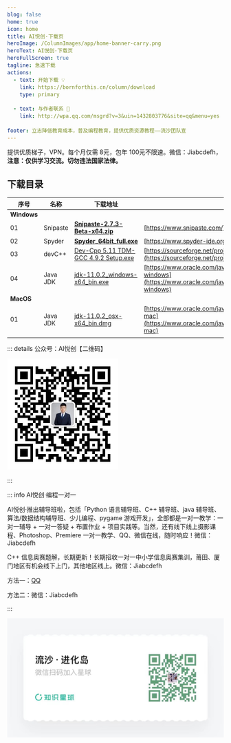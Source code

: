 ```yaml
---
blog: false
home: true
icon: home
title: AI悦创·下载页
heroImage: /ColumnImages/app/home-banner-carry.png
heroText: AI悦创·下载页
heroFullScreen: true
tagline: 急速下载
actions:
  - text: 开始下载 💡
    link: https://bornforthis.cn/column/download
    type: primary	

  - text: 与作者联系 👋
    link: http://wpa.qq.com/msgrd?v=3&uin=1432803776&site=qq&menu=yes

footer: 立志降低教育成本，普及编程教育，提供优质资源教程——流沙团队宣
---
```


提供优质梯子，VPN。每个月仅需 8元，包年 100元不限速。微信：Jiabcdefh，**注意：仅供学习交流。切勿违法国家法律。**



## 下载目录

| 序号        | 名称     | 下载地址                                                     | 官网                                                         |
| ----------- | -------- | ------------------------------------------------------------ | ------------------------------------------------------------ |
| **Windows** |          |                                                              |                                                              |
| 01          | Snipaste | [**Snipaste-2.7.3-Beta-x64.zip**](https://aiyc.lanzouf.com/iqFUt05dg7qd) | [https://www.snipaste.com/](https://www.snipaste.com/)       |
| 02          | Spyder   | **[Spyder_64bit_full.exe](https://github.com/spyder-ide/spyder/releases)** | [https://www.spyder-ide.org/](https://www.spyder-ide.org/)   |
| 03          | devC++   | [Dev-Cpp 5.11 TDM-GCC 4.9.2 Setup.exe](/data/windows/Dev-Cpp5.11TDM-GCC4.9.2Setup.exe) | [https://sourceforge.net/projects/orwelldevcpp/](https://sourceforge.net/projects/orwelldevcpp/) |
| 04          | Java JDK | [jdk-11.0.2_windows-x64_bin.exe](https://res001.geekbang.org/tools/jdk-11.0.2_windows-x64_bin.exe) | [https://www.oracle.com/java/technologies/downloads/#jdk18-windows](https://www.oracle.com/java/technologies/downloads/#jdk18-windows) |
| **MacOS**   |          |                                                              |                                                              |
| 01          | Java JDK | [jdk-11.0.2_osx-x64_bin.dmg](https://res001.geekbang.org/tools/jdk-11.0.2_osx-x64_bin.dmg) | [https://www.oracle.com/java/technologies/downloads/#jdk18-mac](https://www.oracle.com/java/technologies/downloads/#jdk18-mac) |
|             |          |                                                              |                                                              |

::: details 公众号：AI悦创【二维码】

![](/gzh.jpg)

:::

::: info AI悦创·编程一对一

AI悦创·推出辅导班啦，包括「Python 语言辅导班、C++ 辅导班、java 辅导班、算法/数据结构辅导班、少儿编程、pygame 游戏开发」，全部都是一对一教学：一对一辅导 + 一对一答疑 + 布置作业 + 项目实践等。当然，还有线下线上摄影课程、Photoshop、Premiere 一对一教学、QQ、微信在线，随时响应！微信：Jiabcdefh

C++ 信息奥赛题解，长期更新！长期招收一对一中小学信息奥赛集训，莆田、厦门地区有机会线下上门，其他地区线上。微信：Jiabcdefh

方法一：[QQ](http://wpa.qq.com/msgrd?v=3&uin=1432803776&site=qq&menu=yes)

方法二：微信：Jiabcdefh

:::

![](/zsxq.jpg)




